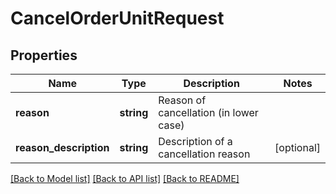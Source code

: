 # CancelOrderUnitRequest

## Properties
Name | Type | Description | Notes
------------ | ------------- | ------------- | -------------
**reason** | **string** | Reason of cancellation (in lower case) | 
**reason_description** | **string** | Description of a cancellation reason | [optional] 

[[Back to Model list]](../README.md#documentation-for-models) [[Back to API list]](../README.md#documentation-for-api-endpoints) [[Back to README]](../README.md)


